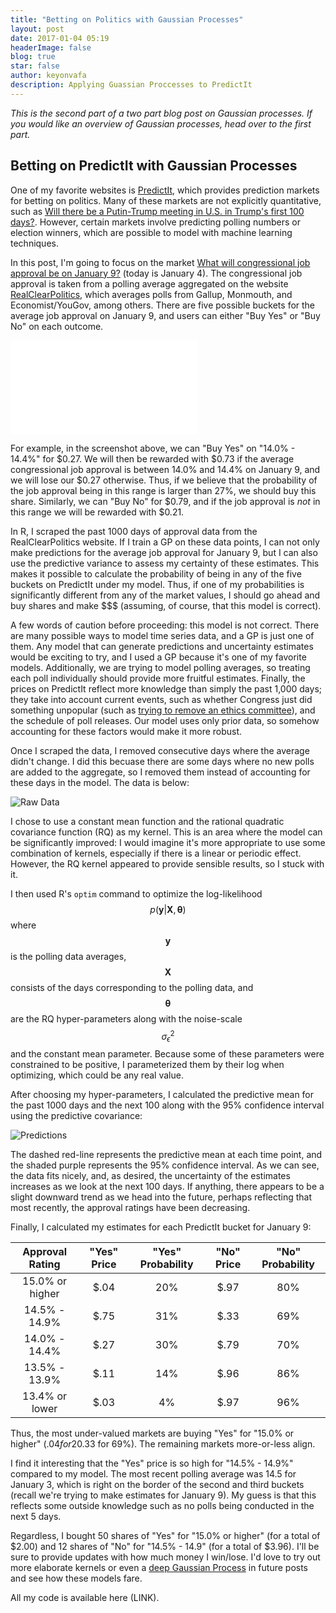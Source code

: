 ```yaml
---
title: "Betting on Politics with Gaussian Processes"
layout: post
date: 2017-01-04 05:19
headerImage: false
blog: true
star: false
author: keyonvafa
description: Applying Guassian Proccesses to PredictIt
---
```


_This is the second part of a two part blog post on Gaussian processes. If you would like an overview of Gaussian processes, head over to the first part._

## Betting on PredictIt with Gaussian Processes

One of my favorite websites is <a href='https://www.predictit.org/'> PredictIt</a>, which provides prediction markets for betting on politics. Many of these markets are not explicitly quantitative, such as <a href="https://www.predictit.org/Contract/4500/Will-there-be-a-Putin-Trump-meeting-in-US-in-Trump's-first-100-days#dat">Will there be a Putin-Trump meeting in U.S. in Trump's first 100 days?</a>. However, certain markets involve predicting polling numbers or election winners, which are possible to model with machine learning techniques.

In this post, I'm going to focus on the market <a href='https://www.predictit.org/Market/2845/What-will-congressional-job-approval-be-on-January-9'>What will congressional job approval be on January 9?</a> (today is January 4). The congressional job approval is taken from a polling average aggregated on the website <a href='http://www.realclearpolitics.com/epolls/other/congressional_job_approval-903.html'>RealClearPolitics<a/>, which averages polls from Gallup, Monmouth, and Economist/YouGov, among others. There are five possible buckets for the average job approval on January 9, and users can either "Buy Yes" or "Buy No" on each outcome. 

![Congress PredictIt Screenshot]({{site.base_url}}/assets/images/gp_predictit_blog/congress_predictit_screenshot.pdf)

For example, in the screenshot above, we can "Buy Yes" on "14.0% - 14.4%" for $0.27. We will then be rewarded with $0.73 if the average congressional job approval is between 14.0% and 14.4% on January 9, and we will lose our $0.27 otherwise. Thus, if we believe that the probability of the job approval being in this range is larger than 27%, we should buy this share. Similarly, we can "Buy No" for $0.79, and if the job approval is _not_ in this range we will be rewarded with $0.21.

In R, I scraped the past 1000 days of approval data from the RealClearPolitics website. If I train a GP on these data points, I can not only make predictions for the average job approval for January 9, but I can also use the predictive variance to assess my certainty of these estimates. This makes it possible to calculate the probability of being in any of the five buckets on PredictIt under my model. Thus, if one of my probabilities is significantly different from any of the market values, I should go ahead and buy shares and make $$$ (assuming, of course, that this model is correct).

A few words of caution before proceeding: this model is not correct. There are many possible ways to model time series data, and a GP is just one of them. Any model that can generate predictions and uncertainty estimates would be exciting to try, and I used a GP because it's one of my favorite models. Additionally, we are trying to model polling averages, so treating each poll individually should provide more fruitful estimates. Finally, the prices on PredictIt reflect more knowledge than simply the past 1,000 days; they take into account current events, such as whether Congress just did something unpopular (such as <a href='http://www.nytimes.com/2017/01/02/us/politics/with-no-warning-house-republicans-vote-to-hobble-independent-ethics-office.html'>trying to remove an ethics committee</a>), and the schedule of poll releases. Our model uses only prior data, so somehow accounting for these factors would make it more robust.

Once I scraped the data, I removed consecutive days where the average didn't change. I did this becuase there are some days where no new polls are added to the aggregate, so I removed them instead of accounting for these days in the model. The data is below:

![Raw Data]({{site.base_url}}/assets/images/gp_predictit_blog/raw_data.png)

I chose to use a constant mean function and the rational quadratic covariance function (RQ) as my kernel. This is an area where the model can be significantly improved: I would imagine it's more appropriate to use some combination of kernels, especially if there is a linear or periodic effect. However, the RQ kernel appeared to provide sensible results, so I stuck with it.

I then used R's `optim` command to optimize the log-likelihood $$p(\boldsymbol y | \boldsymbol X, \boldsymbol \theta)$$ where $$\boldsymbol y$$ is the polling data averages, $$\boldsymbol X$$ consists of the days corresponding to the polling data, and $$\boldsymbol \theta$$ are the RQ hyper-parameters along with the noise-scale $$\sigma^2_{\epsilon}$$ and the constant mean parameter. Because some of these parameters were constrained to be positive, I parameterized them by their log when optimizing, which could be any real value.

After choosing my hyper-parameters, I calculated the predictive mean for the past 1000 days and the next 100 along with the 95% confidence interval using the predictive covariance:

![Predictions]({{site.base_url}}/assets/images/gp_predictit_blog/predictions.png)

The dashed red-line represents the predictive mean at each time point, and the shaded purple represents the 95% confidence interval. As we can see, the data fits nicely, and, as desired, the uncertainty of the estimates increases as we look at the next 100 days. If anything, there appears to be a slight downward trend as we head into the future, perhaps reflecting that most recently, the approval ratings have been decreasing. 

Finally, I calculated my estimates for each PredictIt bucket for January 9:

| Approval Rating | "Yes" Price   | "Yes" Probability  | "No" Price | "No" Probability |
| :-------------: |:-------------:| :-----------------:|:----------:|:----------------:|
| 15.0% or higher | $.04          | 20%                | $.97       | 80%              |
| 14.5% - 14.9%   | $.75          | 31%                | $.33       | 69%              |
| 14.0% - 14.4%   | $.27          | 30%                | $.79       | 70%              |
| 13.5% - 13.9%   | $.11          | 14%                | $.96       | 86%              |
| 13.4% or lower  | $.03          | 4%                 | $.97       | 96%              |

Thus, the most under-valued markets are buying "Yes" for "15.0% or higher" ($.04 for 20%) and buying "No" for "14.5% - 14.9%" ($.33 for 69%). The remaining markets more-or-less align. 

I find it interesting that the "Yes" price is so high for "14.5% - 14.9%" compared to my model. The most recent polling average was 14.5 for January 3, which is right on the border of the second and third buckets (recall we're trying to make estimates for January 9). My guess is that this reflects some outside knowledge such as no polls being conducted in the next 5 days. 

Regardless, I bought 50 shares of "Yes" for "15.0% or higher" (for a total of $2.00) and 12 shares of "No" for "14.5% - 14.9" (for a total of $3.96). I'll be sure to provide updates with how much money I win/lose. I'd love to try out more elaborate kernels or even a <a href="{{site.base_url}}/deep-gaussian-processes/">deep Gaussian Process</a> in future posts and see how these models fare.

All my code is available here (LINK). 
